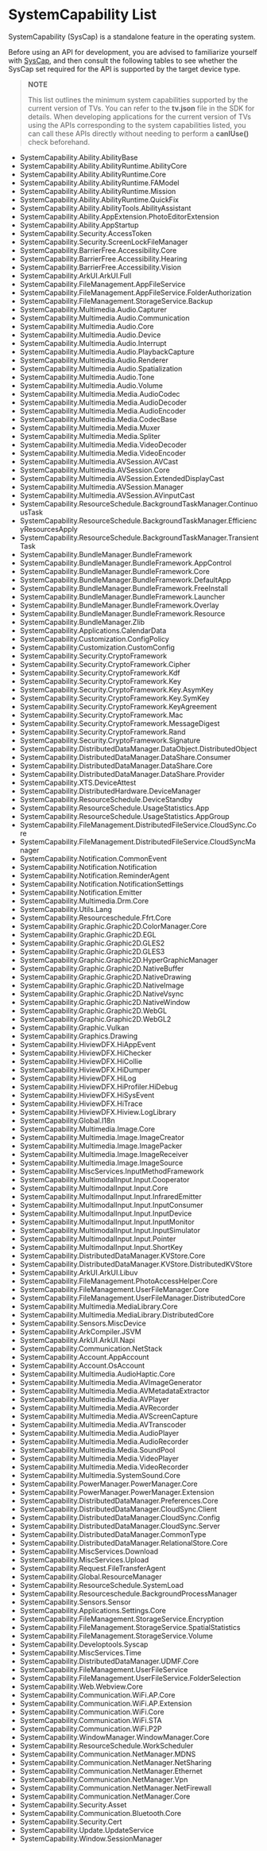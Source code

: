 # SystemCapability List

SystemCapability (SysCap) is a standalone feature in the operating system.

Before using an API for development, you are advised to familiarize yourself with [SysCap](syscap.md), and then consult the following tables to see whether the SysCap set required for the API is supported by the target device type.

> **NOTE**
>
> This list outlines the minimum system capabilities supported by the current version of TVs. You can refer to the **tv.json** file in the SDK for details.
> When developing applications for the current version of TVs using the APIs corresponding to the system capabilities listed, you can call these APIs directly without needing to perform a **canIUse()** check beforehand.

- SystemCapability.Ability.AbilityBase
- SystemCapability.Ability.AbilityRuntime.AbilityCore
- SystemCapability.Ability.AbilityRuntime.Core
- SystemCapability.Ability.AbilityRuntime.FAModel
- SystemCapability.Ability.AbilityRuntime.Mission
- SystemCapability.Ability.AbilityRuntime.QuickFix
- SystemCapability.Ability.AbilityTools.AbilityAssistant
- SystemCapability.Ability.AppExtension.PhotoEditorExtension
- SystemCapability.Ability.AppStartup
- SystemCapability.Security.AccessToken
- SystemCapability.Security.ScreenLockFileManager
- SystemCapability.BarrierFree.Accessibility.Core
- SystemCapability.BarrierFree.Accessibility.Hearing
- SystemCapability.BarrierFree.Accessibility.Vision
- SystemCapability.ArkUI.ArkUI.Full
- SystemCapability.FileManagement.AppFileService
- SystemCapability.FileManagement.AppFileService.FolderAuthorization
- SystemCapability.FileManagement.StorageService.Backup
- SystemCapability.Multimedia.Audio.Capturer
- SystemCapability.Multimedia.Audio.Communication
- SystemCapability.Multimedia.Audio.Core
- SystemCapability.Multimedia.Audio.Device
- SystemCapability.Multimedia.Audio.Interrupt
- SystemCapability.Multimedia.Audio.PlaybackCapture
- SystemCapability.Multimedia.Audio.Renderer
- SystemCapability.Multimedia.Audio.Spatialization
- SystemCapability.Multimedia.Audio.Tone
- SystemCapability.Multimedia.Audio.Volume
- SystemCapability.Multimedia.Media.AudioCodec
- SystemCapability.Multimedia.Media.AudioDecoder
- SystemCapability.Multimedia.Media.AudioEncoder
- SystemCapability.Multimedia.Media.CodecBase
- SystemCapability.Multimedia.Media.Muxer
- SystemCapability.Multimedia.Media.Spliter
- SystemCapability.Multimedia.Media.VideoDecoder
- SystemCapability.Multimedia.Media.VideoEncoder
- SystemCapability.Multimedia.AVSession.AVCast
- SystemCapability.Multimedia.AVSession.Core
- SystemCapability.Multimedia.AVSession.ExtendedDisplayCast
- SystemCapability.Multimedia.AVSession.Manager
- SystemCapability.Multimedia.AVSession.AVinputCast
- SystemCapability.ResourceSchedule.BackgroundTaskManager.ContinuousTask
- SystemCapability.ResourceSchedule.BackgroundTaskManager.EfficiencyResourcesApply
- SystemCapability.ResourceSchedule.BackgroundTaskManager.TransientTask
- SystemCapability.BundleManager.BundleFramework
- SystemCapability.BundleManager.BundleFramework.AppControl
- SystemCapability.BundleManager.BundleFramework.Core
- SystemCapability.BundleManager.BundleFramework.DefaultApp
- SystemCapability.BundleManager.BundleFramework.FreeInstall
- SystemCapability.BundleManager.BundleFramework.Launcher
- SystemCapability.BundleManager.BundleFramework.Overlay
- SystemCapability.BundleManager.BundleFramework.Resource
- SystemCapability.BundleManager.Zlib
- SystemCapability.Applications.CalendarData
- SystemCapability.Customization.ConfigPolicy
- SystemCapability.Customization.CustomConfig
- SystemCapability.Security.CryptoFramework
- SystemCapability.Security.CryptoFramework.Cipher
- SystemCapability.Security.CryptoFramework.Kdf
- SystemCapability.Security.CryptoFramework.Key
- SystemCapability.Security.CryptoFramework.Key.AsymKey
- SystemCapability.Security.CryptoFramework.Key.SymKey
- SystemCapability.Security.CryptoFramework.KeyAgreement
- SystemCapability.Security.CryptoFramework.Mac
- SystemCapability.Security.CryptoFramework.MessageDigest
- SystemCapability.Security.CryptoFramework.Rand
- SystemCapability.Security.CryptoFramework.Signature
- SystemCapability.DistributedDataManager.DataObject.DistributedObject
- SystemCapability.DistributedDataManager.DataShare.Consumer
- SystemCapability.DistributedDataManager.DataShare.Core
- SystemCapability.DistributedDataManager.DataShare.Provider
- SystemCapability.XTS.DeviceAttest
- SystemCapability.DistributedHardware.DeviceManager
- SystemCapability.ResourceSchedule.DeviceStandby
- SystemCapability.ResourceSchedule.UsageStatistics.App
- SystemCapability.ResourceSchedule.UsageStatistics.AppGroup
- SystemCapability.FileManagement.DistributedFileService.CloudSync.Core
- SystemCapability.FileManagement.DistributedFileService.CloudSyncManager
- SystemCapability.Notification.CommonEvent
- SystemCapability.Notification.Notification
- SystemCapability.Notification.ReminderAgent
- SystemCapability.Notification.NotificationSettings
- SystemCapability.Notification.Emitter
- SystemCapability.Multimedia.Drm.Core
- SystemCapability.Utils.Lang
- SystemCapability.Resourceschedule.Ffrt.Core
- SystemCapability.Graphic.Graphic2D.ColorManager.Core
- SystemCapability.Graphic.Graphic2D.EGL
- SystemCapability.Graphic.Graphic2D.GLES2
- SystemCapability.Graphic.Graphic2D.GLES3
- SystemCapability.Graphic.Graphic2D.HyperGraphicManager
- SystemCapability.Graphic.Graphic2D.NativeBuffer
- SystemCapability.Graphic.Graphic2D.NativeDrawing
- SystemCapability.Graphic.Graphic2D.NativeImage
- SystemCapability.Graphic.Graphic2D.NativeVsync
- SystemCapability.Graphic.Graphic2D.NativeWindow
- SystemCapability.Graphic.Graphic2D.WebGL
- SystemCapability.Graphic.Graphic2D.WebGL2
- SystemCapability.Graphic.Vulkan
- SystemCapability.Graphics.Drawing
- SystemCapability.HiviewDFX.HiAppEvent
- SystemCapability.HiviewDFX.HiChecker
- SystemCapability.HiviewDFX.HiCollie
- SystemCapability.HiviewDFX.HiDumper
- SystemCapability.HiviewDFX.HiLog
- SystemCapability.HiviewDFX.HiProfiler.HiDebug
- SystemCapability.HiviewDFX.HiSysEvent
- SystemCapability.HiviewDFX.HiTrace
- SystemCapability.HiviewDFX.Hiview.LogLibrary
- SystemCapability.Global.I18n
- SystemCapability.Multimedia.Image.Core
- SystemCapability.Multimedia.Image.ImageCreator
- SystemCapability.Multimedia.Image.ImagePacker
- SystemCapability.Multimedia.Image.ImageReceiver
- SystemCapability.Multimedia.Image.ImageSource
- SystemCapability.MiscServices.InputMethodFramework
- SystemCapability.MultimodalInput.Input.Cooperator
- SystemCapability.MultimodalInput.Input.Core
- SystemCapability.MultimodalInput.Input.InfraredEmitter
- SystemCapability.MultimodalInput.Input.InputConsumer
- SystemCapability.MultimodalInput.Input.InputDevice
- SystemCapability.MultimodalInput.Input.InputMonitor
- SystemCapability.MultimodalInput.Input.InputSimulator
- SystemCapability.MultimodalInput.Input.Pointer
- SystemCapability.MultimodalInput.Input.ShortKey
- SystemCapability.DistributedDataManager.KVStore.Core
- SystemCapability.DistributedDataManager.KVStore.DistributedKVStore
- SystemCapability.ArkUI.ArkUI.Libuv
- SystemCapability.FileManagement.PhotoAccessHelper.Core
- SystemCapability.FileManagement.UserFileManager.Core
- SystemCapability.FileManagement.UserFileManager.DistributedCore
- SystemCapability.Multimedia.MediaLibrary.Core
- SystemCapability.Multimedia.MediaLibrary.DistributedCore
- SystemCapability.Sensors.MiscDevice
- SystemCapability.ArkCompiler.JSVM
- SystemCapability.ArkUI.ArkUI.Napi
- SystemCapability.Communication.NetStack
- SystemCapability.Account.AppAccount
- SystemCapability.Account.OsAccount
- SystemCapability.Multimedia.AudioHaptic.Core
- SystemCapability.Multimedia.Media.AVImageGenerator
- SystemCapability.Multimedia.Media.AVMetadataExtractor
- SystemCapability.Multimedia.Media.AVPlayer
- SystemCapability.Multimedia.Media.AVRecorder
- SystemCapability.Multimedia.Media.AVScreenCapture
- SystemCapability.Multimedia.Media.AVTranscoder
- SystemCapability.Multimedia.Media.AudioPlayer
- SystemCapability.Multimedia.Media.AudioRecorder
- SystemCapability.Multimedia.Media.SoundPool
- SystemCapability.Multimedia.Media.VideoPlayer
- SystemCapability.Multimedia.Media.VideoRecorder
- SystemCapability.Multimedia.SystemSound.Core
- SystemCapability.PowerManager.PowerManager.Core
- SystemCapability.PowerManager.PowerManager.Extension
- SystemCapability.DistributedDataManager.Preferences.Core
- SystemCapability.DistributedDataManager.CloudSync.Client
- SystemCapability.DistributedDataManager.CloudSync.Config
- SystemCapability.DistributedDataManager.CloudSync.Server
- SystemCapability.DistributedDataManager.CommonType
- SystemCapability.DistributedDataManager.RelationalStore.Core
- SystemCapability.MiscServices.Download
- SystemCapability.MiscServices.Upload
- SystemCapability.Request.FileTransferAgent
- SystemCapability.Global.ResourceManager
- SystemCapability.ResourceSchedule.SystemLoad
- SystemCapability.Resourceschedule.BackgroundProcessManager
- SystemCapability.Sensors.Sensor
- SystemCapability.Applications.Settings.Core
- SystemCapability.FileManagement.StorageService.Encryption
- SystemCapability.FileManagement.StorageService.SpatialStatistics
- SystemCapability.FileManagement.StorageService.Volume
- SystemCapability.Developtools.Syscap
- SystemCapability.MiscServices.Time
- SystemCapability.DistributedDataManager.UDMF.Core
- SystemCapability.FileManagement.UserFileService
- SystemCapability.FileManagement.UserFileService.FolderSelection
- SystemCapability.Web.Webview.Core
- SystemCapability.Communication.WiFi.AP.Core
- SystemCapability.Communication.WiFi.AP.Extension
- SystemCapability.Communication.WiFi.Core
- SystemCapability.Communication.WiFi.STA
- SystemCapability.Communication.WiFi.P2P
- SystemCapability.WindowManager.WindowManager.Core
- SystemCapability.ResourceSchedule.WorkScheduler
- SystemCapability.Communication.NetManager.MDNS
- SystemCapability.Communication.NetManager.NetSharing
- SystemCapability.Communication.NetManager.Ethernet
- SystemCapability.Communication.NetManager.Vpn
- SystemCapability.Communication.NetManager.NetFirewall
- SystemCapability.Communication.NetManager.Core
- SystemCapability.Security.Asset
- SystemCapability.Communication.Bluetooth.Core
- SystemCapability.Security.Cert
- SystemCapability.Update.UpdateService
- SystemCapability.Window.SessionManager
